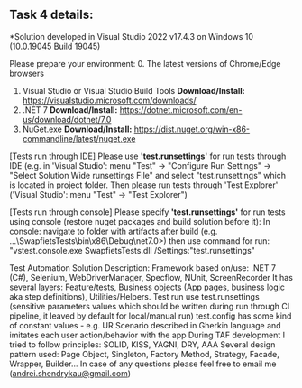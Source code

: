 ## Task 4 details: ##

*Solution developed in Visual Studio 2022 v17.4.3 on Windows 10 (10.0.19045 Build 19045)

Please prepare your environment:
0. The latest versions of Chrome/Edge browsers
1. Visual Studio or Visual Studio Build Tools **Download/Install:** https://visualstudio.microsoft.com/downloads/ 
2. .NET 7 **Download/Install:** https://dotnet.microsoft.com/en-us/download/dotnet/7.0
3. NuGet.exe **Download/Install:** https://dist.nuget.org/win-x86-commandline/latest/nuget.exe

[Tests run through IDE] Please use **'test.runsettings'** for run tests through IDE (e.g. in 'Visual Studio': menu "Test" -> "Configure Run Settings" -> "Select Solution Wide runsettings File" and select "test.runsettings" which is located in project folder.
Then please run tests through 'Test Explorer' ('Visual Studio': menu "Test" -> "Test Explorer")

[Tests run through console] Please specify **'test.runsettings'** for run tests using console (restore nuget packages and build solution before it):
In console: navigate to folder with artifacts after build (e.g. ...\SwapfietsTests\bin\x86\Debug\net7.0>) then use command for run: "vstest.console.exe SwapfietsTests.dll /Settings:"test.runsettings"

Test Automation Solution Description:
Framework based on/use: .NET 7 (C#), Selenium, WebDriverManager, Specflow, NUnit, ScreenRecorder
It has several layers: Feature/tests, Business objects (App pages, business logic aka step definitions), Utilities/Helpers.
Test run use test.runsettings (sensitive parameters values which should be written during run through CI pipeline, it leaved by default for local/manual run)
test.config has some kind of constant values - e.g. UR
Scenario described in Gherkin language and imitates each user action/behavior with the app
During TAF development I tried to follow principles: SOLID, KISS, YAGNI, DRY, AAA
Several design pattern used: Page Object, Singleton, Factory Method, Strategy, Facade, Wrapper, Builder...
In case of any questions please feel free to email me (andrei.shendrykau@gmail.com)
